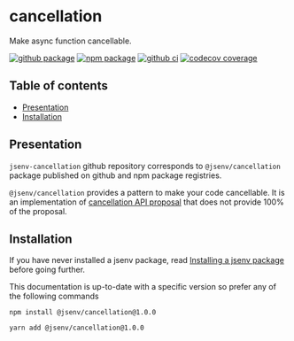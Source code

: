 # cancellation

Make async function cancellable.

[![github package](https://img.shields.io/github/package-json/v/jsenv/jsenv-cancellation.svg?logo=github&label=package)](https://github.com/jsenv/jsenv-cancellation/packages)
[![npm package](https://img.shields.io/npm/v/@jsenv/cancellation.svg?logo=npm&label=package)](https://www.npmjs.com/package/@jsenv/cancellation)
[![github ci](https://github.com/jsenv/jsenv-cancellation/workflows/ci/badge.svg)](https://github.com/jsenv/jsenv-cancellation/actions?workflow=ci)
[![codecov coverage](https://codecov.io/gh/jsenv/jsenv-cancellation/branch/master/graph/badge.svg)](https://codecov.io/gh/jsenv/jsenv-cancellation)

## Table of contents

- [Presentation](#Presentation)
- [Installation](#installation)

## Presentation

`jsenv-cancellation` github repository corresponds to `@jsenv/cancellation` package published on github and npm package registries.

`@jsenv/cancellation` provides a pattern to make your code cancellable. It is an implementation of [cancellation API proposal](https://github.com/tc39/proposal-cancellation/tree/master/stage0) that does not provide 100% of the proposal.

## Installation

If you have never installed a jsenv package, read [Installing a jsenv package](https://github.com/jsenv/jsenv-core/blob/master/docs/installing-jsenv-package.md#installing-a-jsenv-package) before going further.

This documentation is up-to-date with a specific version so prefer any of the following commands

```console
npm install @jsenv/cancellation@1.0.0
```

```console
yarn add @jsenv/cancellation@1.0.0
```
